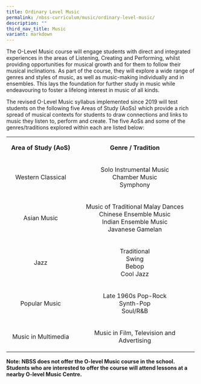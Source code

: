 ```yaml
---
title: Ordinary Level Music
permalink: /nbss-curriculum/music/ordinary-level-music/
description: ""
third_nav_title: Music
variant: markdown
---
```

<p>The O-Level Music course will engage students with direct and integrated experiences in the areas of Listening, Creating and Performing, whilst providing opportunities for musical growth and for them to follow their musical inclinations. As part of the course, they will explore a wide range of genres and styles of music, as well as music-making individually and in ensembles. This lays the foundation for further study in music while endeavouring to foster a lifelong interest in music of all kinds.</p>
<p>The revised O-Level Music syllabus implemented since 2019 will test students on the following five Areas of Study (AoSs) which provide a rich spread of musical contexts for students to draw connections and links to music they listen to, perform and create. The five AoSs and some of the genres/traditions explored within each are listed below:&nbsp;</p>
<table>
<tbody>
<tr>
<td style="text-align: center;" width="166">
<p><strong>Area of Study (AoS)</strong></p>
</td>
<td style="text-align: center;" width="301">
<p><strong>Genre / Tradition</strong></p>
</td>
</tr>
<tr>
<td style="text-align: center;" width="166">
<p>Western Classical</p>
</td>
<td style="text-align: center;" width="301">
<p>Solo Instrumental Music<br>Chamber Music<br>Symphony</p>
</td>
</tr>
<tr>
<td style="text-align: center;" width="166">
<p>Asian Music</p>
</td>
<td style="text-align: center;" width="301">
<p>Music of Traditional Malay Dances<br>Chinese Ensemble Music<br>Indian Ensemble Music<br>Javanese Gamelan</p>
</td>
</tr>
<tr>
<td style="text-align: center;" width="166">
<p>Jazz</p>
</td>
<td style="text-align: center;" width="301">
<p>Traditional<br>Swing<br>Bebop<br>Cool Jazz</p>
</td>
</tr>
<tr>
<td style="text-align: center;" width="166">
<p>Popular Music</p>
</td>
<td style="text-align: center;" width="301">
<p>Late 1960s Pop-Rock<br>Synth-Pop<br>Soul/R&amp;B</p>
</td>
</tr>
<tr>
<td style="text-align: center;" width="166">
<p>Music in Multimedia</p>
</td>
<td style="text-align: center;" width="301">
<p>Music in Film, Television and Advertising</p>
</td>
</tr>
</tbody>
</table>
<p><strong>Note: NBSS does not offer the O-level Music course in the school. Students who are interested to offer the course will attend lessons at a nearby O-level Music Centre. </strong></p>